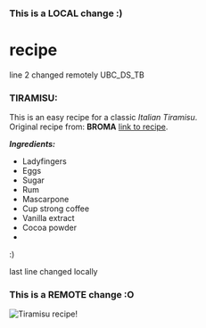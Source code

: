 ### This is a LOCAL change :)

# recipe
line 2 changed remotely
UBC_DS_TB

### TIRAMISU:
This is an easy recipe for a classic *Italian Tiramisu*.<br>
Original recipe from: **BROMA** [link to recipe](https://bromabakery.com/classic-tiramisu/).<be>

***Ingredients:***

* Ladyfingers 
* Eggs
* Sugar
* Rum
* Mascarpone
* Cup strong coffee
* Vanilla extract
* Cocoa powder
* 
:)

last line changed locally
### This is a REMOTE change :O


![Tiramisu recipe!](/Documents/UBC/recipe/recipe.jpg "Classic Tiramisu")
